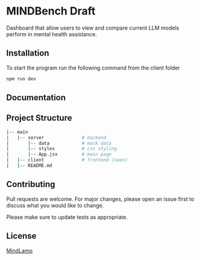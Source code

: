 # MINDBench Draft

Dashboard that allow users to view and compare current LLM models perform in mental health assistance.

## Installation

To start the program run the following command from the client folder
```bash
npm run dev
```

## Documentation

## Project Structure
```bash
|-- main
|   |-- server              # backend
|       |-- data            # mock data
|       |-- styles          # css styling
|       |-- App.jsx         # main page
|   |-- client              # frontend (soon)
|   |-- README.md
```

## Contributing

Pull requests are welcome. For major changes, please open an issue first
to discuss what you would like to change.

Please make sure to update tests as appropriate.

## License

[MindLamp](https://www.digitalpsych.org/mindlamp.html)